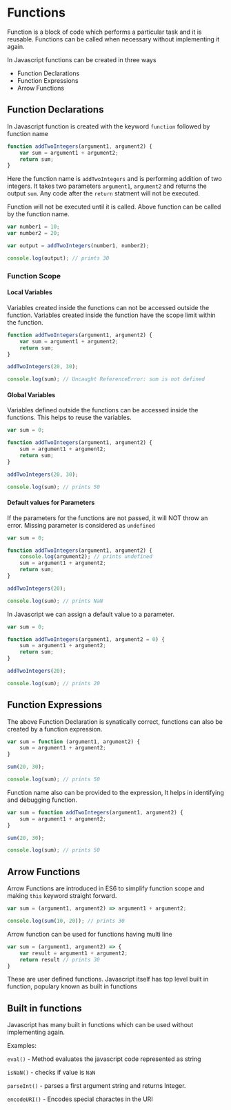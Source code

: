 # Functions

Function is a block of code which performs a particular task and it is reusable. Functions can be called when necessary without implementing it again.  

In Javascript functions can be created in three ways

* Function Declarations
* Function Expressions
* Arrow Functions

## Function Declarations

In Javascript function is created with the keyword `function` followed by function name

```javascript
function addTwoIntegers(argument1, argument2) {
	var sum = argument1 + argument2;
	return sum;
}
```
Here the function name is `addTwoIntegers` and is  performing addition of two integers. It takes two parameters `argument1`, `argument2` and returns the output `sum`. Any code after the `return` statment will not be executed.

Function will not be executed until it is called. Above function can be called by the function name.

```javascript
var number1 = 10;
var number2 = 20;

var output = addTwoIntegers(number1, number2);

console.log(output); // prints 30
```

### Function Scope

#### Local Variables
Variables created inside the functions can not be accessed outside the function. Variables created inside the function have the scope limit within the function.

```javascript
function addTwoIntegers(argument1, argument2) {
	var sum = argument1 + argument2;
	return sum;
}

addTwoIntegers(20, 30);

console.log(sum); // Uncaught ReferenceError: sum is not defined
```

#### Global Variables
Variables defined outside the functions can be accessed inside the functions. This helps to reuse the variables.

```javascript
var sum = 0;

function addTwoIntegers(argument1, argument2) {
	sum = argument1 + argument2;
	return sum;
}

addTwoIntegers(20, 30);

console.log(sum); // prints 50
```

#### Default values for Parameters

If the parameters for the functions are not passed, it will NOT throw an error. Missing parameter is considered as `undefined`

```javascript
var sum = 0;

function addTwoIntegers(argument1, argument2) {
	console.log(argument2); // prints undefined
	sum = argument1 + argument2;
	return sum;
}

addTwoIntegers(20);

console.log(sum); // prints NaN
```

In Javascript we can assign a default value to a parameter.

```javascript
var sum = 0;

function addTwoIntegers(argument1, argument2 = 0) {
	sum = argument1 + argument2;
	return sum;
}

addTwoIntegers(20);

console.log(sum); // prints 20
```

## Function Expressions
The above Function Declaration is synatically correct, functions can also be created by a function expression.

```javascript
var sum = function (argument1, argument2) {
	sum = argument1 + argument2;
}

sum(20, 30);

console.log(sum); // prints 50
```

Function name also can be provided to the expression, It helps in identifying and debugging function.

```javascript 
var sum = function addTwoIntegers(argument1, argument2) {
	sum = argument1 + argument2;
}

sum(20, 30);

console.log(sum); // prints 50
```

## Arrow Functions
Arrow Functions are introduced in ES6 to simplify function scope and making `this` keyword straight forward.

```javascript
var sum = (argument1, argument2) => argument1 + argument2;

console.log(sum(10, 20)); // prints 30
```

Arrow function can be used for functions having multi line

```javascript
var sum = (argument1, argument2) => {
	var result = argument1 + argument2;
	return result // prints 30
}
```

These are user defined functions. Javascript itself has top level built in function, populary known as built in functions

## Built in functions

Javascript has many built in functions which can be used without implementing again.

Examples: 

`eval()` - Method evaluates the javascript code represented as string

`isNaN()` - checks if value is `NaN`

`parseInt()` - parses a first argument string and returns Integer.

`encodeURI()` - Encodes special charactes in the URI
